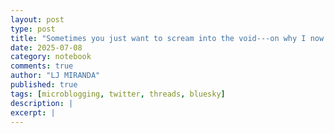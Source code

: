 ```yaml
---
layout: post
type: post
title: "Sometimes you just want to scream into the void---on why I now like microblogging"
date: 2025-07-08
category: notebook
comments: true
author: "LJ MIRANDA"
published: true
tags: [microblogging, twitter, threads, bluesky]
description: |
excerpt: |
---
```

